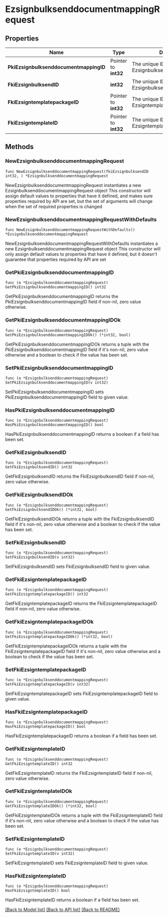 # EzsignbulksenddocumentmappingRequest

## Properties

Name | Type | Description | Notes
------------ | ------------- | ------------- | -------------
**PkiEzsignbulksenddocumentmappingID** | Pointer to **int32** | The unique ID of the Ezsignbulksenddocumentmapping. | [optional] 
**FkiEzsignbulksendID** | **int32** | The unique ID of the Ezsignbulksend | 
**FkiEzsigntemplatepackageID** | Pointer to **int32** | The unique ID of the Ezsigntemplatepackage | [optional] 
**FkiEzsigntemplateID** | Pointer to **int32** | The unique ID of the Ezsigntemplate | [optional] 

## Methods

### NewEzsignbulksenddocumentmappingRequest

`func NewEzsignbulksenddocumentmappingRequest(fkiEzsignbulksendID int32, ) *EzsignbulksenddocumentmappingRequest`

NewEzsignbulksenddocumentmappingRequest instantiates a new EzsignbulksenddocumentmappingRequest object
This constructor will assign default values to properties that have it defined,
and makes sure properties required by API are set, but the set of arguments
will change when the set of required properties is changed

### NewEzsignbulksenddocumentmappingRequestWithDefaults

`func NewEzsignbulksenddocumentmappingRequestWithDefaults() *EzsignbulksenddocumentmappingRequest`

NewEzsignbulksenddocumentmappingRequestWithDefaults instantiates a new EzsignbulksenddocumentmappingRequest object
This constructor will only assign default values to properties that have it defined,
but it doesn't guarantee that properties required by API are set

### GetPkiEzsignbulksenddocumentmappingID

`func (o *EzsignbulksenddocumentmappingRequest) GetPkiEzsignbulksenddocumentmappingID() int32`

GetPkiEzsignbulksenddocumentmappingID returns the PkiEzsignbulksenddocumentmappingID field if non-nil, zero value otherwise.

### GetPkiEzsignbulksenddocumentmappingIDOk

`func (o *EzsignbulksenddocumentmappingRequest) GetPkiEzsignbulksenddocumentmappingIDOk() (*int32, bool)`

GetPkiEzsignbulksenddocumentmappingIDOk returns a tuple with the PkiEzsignbulksenddocumentmappingID field if it's non-nil, zero value otherwise
and a boolean to check if the value has been set.

### SetPkiEzsignbulksenddocumentmappingID

`func (o *EzsignbulksenddocumentmappingRequest) SetPkiEzsignbulksenddocumentmappingID(v int32)`

SetPkiEzsignbulksenddocumentmappingID sets PkiEzsignbulksenddocumentmappingID field to given value.

### HasPkiEzsignbulksenddocumentmappingID

`func (o *EzsignbulksenddocumentmappingRequest) HasPkiEzsignbulksenddocumentmappingID() bool`

HasPkiEzsignbulksenddocumentmappingID returns a boolean if a field has been set.

### GetFkiEzsignbulksendID

`func (o *EzsignbulksenddocumentmappingRequest) GetFkiEzsignbulksendID() int32`

GetFkiEzsignbulksendID returns the FkiEzsignbulksendID field if non-nil, zero value otherwise.

### GetFkiEzsignbulksendIDOk

`func (o *EzsignbulksenddocumentmappingRequest) GetFkiEzsignbulksendIDOk() (*int32, bool)`

GetFkiEzsignbulksendIDOk returns a tuple with the FkiEzsignbulksendID field if it's non-nil, zero value otherwise
and a boolean to check if the value has been set.

### SetFkiEzsignbulksendID

`func (o *EzsignbulksenddocumentmappingRequest) SetFkiEzsignbulksendID(v int32)`

SetFkiEzsignbulksendID sets FkiEzsignbulksendID field to given value.


### GetFkiEzsigntemplatepackageID

`func (o *EzsignbulksenddocumentmappingRequest) GetFkiEzsigntemplatepackageID() int32`

GetFkiEzsigntemplatepackageID returns the FkiEzsigntemplatepackageID field if non-nil, zero value otherwise.

### GetFkiEzsigntemplatepackageIDOk

`func (o *EzsignbulksenddocumentmappingRequest) GetFkiEzsigntemplatepackageIDOk() (*int32, bool)`

GetFkiEzsigntemplatepackageIDOk returns a tuple with the FkiEzsigntemplatepackageID field if it's non-nil, zero value otherwise
and a boolean to check if the value has been set.

### SetFkiEzsigntemplatepackageID

`func (o *EzsignbulksenddocumentmappingRequest) SetFkiEzsigntemplatepackageID(v int32)`

SetFkiEzsigntemplatepackageID sets FkiEzsigntemplatepackageID field to given value.

### HasFkiEzsigntemplatepackageID

`func (o *EzsignbulksenddocumentmappingRequest) HasFkiEzsigntemplatepackageID() bool`

HasFkiEzsigntemplatepackageID returns a boolean if a field has been set.

### GetFkiEzsigntemplateID

`func (o *EzsignbulksenddocumentmappingRequest) GetFkiEzsigntemplateID() int32`

GetFkiEzsigntemplateID returns the FkiEzsigntemplateID field if non-nil, zero value otherwise.

### GetFkiEzsigntemplateIDOk

`func (o *EzsignbulksenddocumentmappingRequest) GetFkiEzsigntemplateIDOk() (*int32, bool)`

GetFkiEzsigntemplateIDOk returns a tuple with the FkiEzsigntemplateID field if it's non-nil, zero value otherwise
and a boolean to check if the value has been set.

### SetFkiEzsigntemplateID

`func (o *EzsignbulksenddocumentmappingRequest) SetFkiEzsigntemplateID(v int32)`

SetFkiEzsigntemplateID sets FkiEzsigntemplateID field to given value.

### HasFkiEzsigntemplateID

`func (o *EzsignbulksenddocumentmappingRequest) HasFkiEzsigntemplateID() bool`

HasFkiEzsigntemplateID returns a boolean if a field has been set.


[[Back to Model list]](../README.md#documentation-for-models) [[Back to API list]](../README.md#documentation-for-api-endpoints) [[Back to README]](../README.md)


